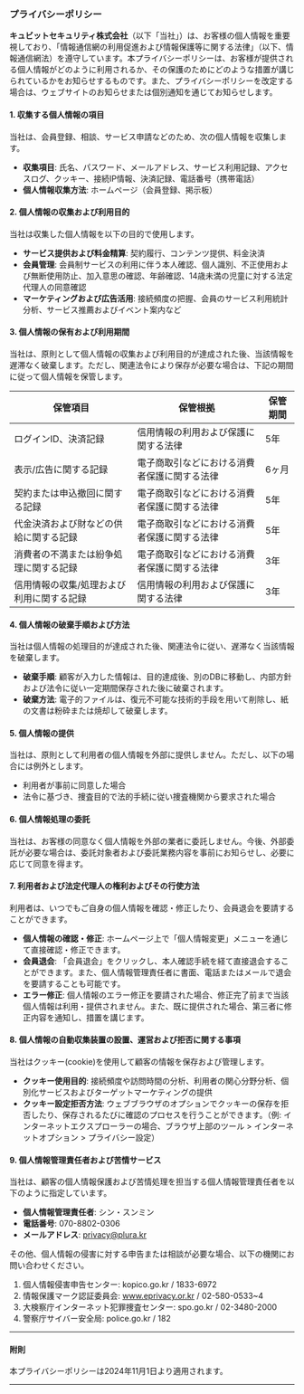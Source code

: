 ### プライバシーポリシー

**キュビットセキュリティ株式会社**（以下「当社」）は、お客様の個人情報を重要視しており、「情報通信網の利用促進および情報保護等に関する法律」（以下、情報通信網法）を遵守しています。本プライバシーポリシーは、お客様が提供される個人情報がどのように利用されるか、その保護のためにどのような措置が講じられているかをお知らせするものです。また、プライバシーポリシーを改定する場合は、ウェブサイトのお知らせまたは個別通知を通じてお知らせします。

#### 1. 収集する個人情報の項目
当社は、会員登録、相談、サービス申請などのため、次の個人情報を収集します。

- **収集項目**: 氏名、パスワード、メールアドレス、サービス利用記録、アクセスログ、クッキー、接続IP情報、決済記録、電話番号（携帯電話）
- **個人情報収集方法**: ホームページ（会員登録、掲示板）

#### 2. 個人情報の収集および利用目的
当社は収集した個人情報を以下の目的で使用します。

- **サービス提供および料金精算**: 契約履行、コンテンツ提供、料金決済
- **会員管理**: 会員制サービスの利用に伴う本人確認、個人識別、不正使用および無断使用防止、加入意思の確認、年齢確認、14歳未満の児童に対する法定代理人の同意確認
- **マーケティングおよび広告活用**: 接続頻度の把握、会員のサービス利用統計分析、サービス推薦およびイベント案内など

#### 3. 個人情報の保有および利用期間
当社は、原則として個人情報の収集および利用目的が達成された後、当該情報を遅滞なく破棄します。ただし、関連法令により保存が必要な場合は、下記の期間に従って個人情報を保管します。

| 保管項目                  | 保管根拠                                | 保管期間                           |
|--------------------------|-----------------------------------------|----------------------------------|
| ログインID、決済記録     | 信用情報の利用および保護に関する法律      | 5年                                |
| 表示/広告に関する記録     | 電子商取引などにおける消費者保護に関する法律 | 6ヶ月                              |
| 契約または申込撤回に関する記録 | 電子商取引などにおける消費者保護に関する法律 | 5年                                |
| 代金決済および財などの供給に関する記録 | 電子商取引などにおける消費者保護に関する法律 | 5年                                |
| 消費者の不満または紛争処理に関する記録 | 電子商取引などにおける消費者保護に関する法律 | 3年                                |
| 信用情報の収集/処理および利用に関する記録 | 信用情報の利用および保護に関する法律      | 3年                                |

#### 4. 個人情報の破棄手順および方法
当社は個人情報の処理目的が達成された後、関連法令に従い、遅滞なく当該情報を破棄します。

- **破棄手順**: 顧客が入力した情報は、目的達成後、別のDBに移動し、内部方針および法令に従い一定期間保存された後に破棄されます。
- **破棄方法**: 電子的ファイルは、復元不可能な技術的手段を用いて削除し、紙の文書は粉砕または焼却して破棄します。

#### 5. 個人情報の提供
当社は、原則として利用者の個人情報を外部に提供しません。ただし、以下の場合には例外とします。

- 利用者が事前に同意した場合
- 法令に基づき、捜査目的で法的手続に従い捜査機関から要求された場合

#### 6. 個人情報処理の委託
当社は、お客様の同意なく個人情報を外部の業者に委託しません。今後、外部委託が必要な場合は、委託対象者および委託業務内容を事前にお知らせし、必要に応じて同意を得ます。

#### 7. 利用者および法定代理人の権利およびその行使方法
利用者は、いつでもご自身の個人情報を確認・修正したり、会員退会を要請することができます。

- **個人情報の確認・修正**: ホームページ上で「個人情報変更」メニューを通じて直接確認・修正できます。
- **会員退会**: 「会員退会」をクリックし、本人確認手続を経て直接退会することができます。また、個人情報管理責任者に書面、電話またはメールで退会を要請することも可能です。
- **エラー修正**: 個人情報のエラー修正を要請された場合、修正完了前まで当該個人情報は利用・提供されません。また、既に提供された場合、第三者に修正内容を通知し、措置を講じます。

#### 8. 個人情報の自動収集装置の設置、運営および拒否に関する事項
当社はクッキー(cookie)を使用して顧客の情報を保存および管理します。

- **クッキー使用目的**: 接続頻度や訪問時間の分析、利用者の関心分野分析、個別化サービスおよびターゲットマーケティングの提供
- **クッキー設定拒否方法**: ウェブブラウザのオプションでクッキーの保存を拒否したり、保存されるたびに確認のプロセスを行うことができます。（例: インターネットエクスプローラーの場合、ブラウザ上部のツール > インターネットオプション > プライバシー設定）

#### 9. 個人情報管理責任者および苦情サービス
当社は、顧客の個人情報保護および苦情処理を担当する個人情報管理責任者を以下のように指定しています。

- **個人情報管理責任者**: シン・スンミン
- **電話番号**: 070-8802-0306
- **メールアドレス**: privacy@plura.kr

その他、個人情報の侵害に対する申告または相談が必要な場合、以下の機関にお問い合わせください。

1. 個人情報侵害申告センター: kopico.go.kr / 1833-6972
2. 情報保護マーク認証委員会: www.eprivacy.or.kr / 02-580-0533~4
3. 大検察庁インターネット犯罪捜査センター: spo.go.kr / 02-3480-2000
4. 警察庁サイバー安全局: police.go.kr / 182

---

#### 附則
本プライバシーポリシーは2024年11月1日より適用されます。

--- 
